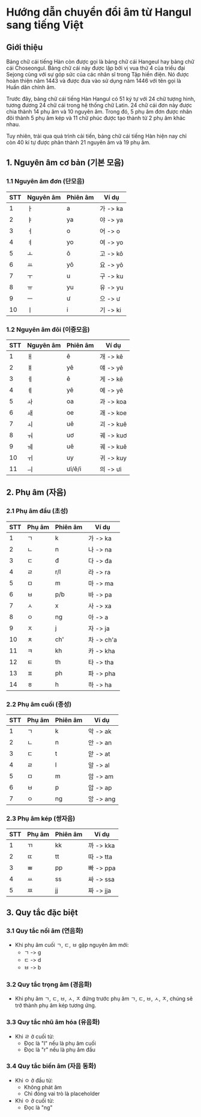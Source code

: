 # Hướng dẫn chuyển đổi âm từ Hangul sang tiếng Việt

## Giới thiệu

Bảng chữ cái tiếng Hàn còn được gọi là bảng chữ cái Hangeul hay bảng chữ cái Choseongul. Bảng chữ cái này được lập bởi vị vua thứ 4 của triều đại Sejong cùng với sự góp sức của các nhân sĩ trong Tập hiền điện. Nó được hoàn thiện năm 1443 và được đưa vào sử dụng năm 1446 với tên gọi là Huấn dân chính âm.

Trước đây, bảng chữ cái tiếng Hàn Hangul có 51 ký tự với 24 chữ tượng hình, tương đương 24 chữ cái trong hệ thống chữ Latin. 24 chữ cái đơn này được chia thành 14 phụ âm và 10 nguyên âm. Trong đó, 5 phụ âm đơn được nhân đôi thành 5 phụ âm kép và 11 chữ phúc được tạo thành từ 2 phụ âm khác nhau.

Tuy nhiên, trải qua quá trình cải tiến, bảng chữ cái tiếng Hàn hiện nay chỉ còn 40 kí tự được phân thành 21 nguyên âm và 19 phụ âm.

## 1. Nguyên âm cơ bản (기본 모음)

### 1.1 Nguyên âm đơn (단모음)

| STT | Nguyên âm | Phiên âm | Ví dụ    |
| --- | --------- | -------- | -------- |
| 1   | ㅏ        | a        | 가 -> ka |
| 2   | ㅑ        | ya       | 야 -> ya |
| 3   | ㅓ        | o        | 어 -> o  |
| 4   | ㅕ        | yo       | 여 -> yo |
| 5   | ㅗ        | ô        | 고 -> kô |
| 6   | ㅛ        | yô       | 요 -> yô |
| 7   | ㅜ        | u        | 구 -> ku |
| 8   | ㅠ        | yu       | 유 -> yu |
| 9   | ㅡ        | ư        | 으 -> ư  |
| 10  | ㅣ        | i        | 기 -> ki |

### 1.2 Nguyên âm đôi (이중모음)

| STT | Nguyên âm | Phiên âm | Ví dụ     |
| --- | --------- | -------- | --------- |
| 1   | ㅐ        | ê        | 개 -> kê  |
| 2   | ㅒ        | yê       | 얘 -> yê  |
| 3   | ㅔ        | ê        | 게 -> kê  |
| 4   | ㅖ        | yê       | 예 -> yê  |
| 5   | ㅘ        | oa       | 과 -> koa |
| 6   | ㅙ        | oe       | 괘 -> koe |
| 7   | ㅚ        | uê       | 괴 -> kuê |
| 8   | ㅝ        | uơ       | 궤 -> kuơ |
| 9   | ㅞ        | uê       | 궤 -> kuê |
| 10  | ㅟ        | uy       | 귀 -> kuy |
| 11  | ㅢ        | ưi/ê/i   | 의 -> ưi  |

## 2. Phụ âm (자음)

### 2.1 Phụ âm đầu (초성)

| STT | Phụ âm | Phiên âm | Ví dụ      |
| --- | ------ | -------- | ---------- |
| 1   | ㄱ     | k        | 가 -> ka   |
| 2   | ㄴ     | n        | 나 -> na   |
| 3   | ㄷ     | đ        | 다 -> đa   |
| 4   | ㄹ     | r/l      | 라 -> ra   |
| 5   | ㅁ     | m        | 마 -> ma   |
| 6   | ㅂ     | p/b      | 바 -> pa   |
| 7   | ㅅ     | x        | 사 -> xa   |
| 8   | ㅇ     | ng       | 아 -> a    |
| 9   | ㅈ     | j        | 자 -> ja   |
| 10  | ㅊ     | ch'      | 차 -> ch'a |
| 11  | ㅋ     | kh       | 카 -> kha  |
| 12  | ㅌ     | th       | 타 -> tha  |
| 13  | ㅍ     | ph       | 파 -> pha  |
| 14  | ㅎ     | h        | 하 -> ha   |

### 2.2 Phụ âm cuối (종성)

| STT | Phụ âm | Phiên âm | Ví dụ     |
| --- | ------ | -------- | --------- |
| 1   | ㄱ     | k        | 악 -> ak  |
| 2   | ㄴ     | n        | 안 -> an  |
| 3   | ㄷ     | t        | 앋 -> at  |
| 4   | ㄹ     | l        | 알 -> al  |
| 5   | ㅁ     | m        | 암 -> am  |
| 6   | ㅂ     | p        | 압 -> ap  |
| 7   | ㅇ     | ng       | 앙 -> ang |

### 2.3 Phụ âm kép (쌍자음)

| STT | Phụ âm | Phiên âm | Ví dụ     |
| --- | ------ | -------- | --------- |
| 1   | ㄲ     | kk       | 까 -> kka |
| 2   | ㄸ     | tt       | 따 -> tta |
| 3   | ㅃ     | pp       | 빠 -> ppa |
| 4   | ㅆ     | ss       | 싸 -> ssa |
| 5   | ㅉ     | jj       | 짜 -> jja |

## 3. Quy tắc đặc biệt

### 3.1 Quy tắc nối âm (연음화)

-   Khi phụ âm cuối ㄱ, ㄷ, ㅂ gặp nguyên âm mới:
    -   ㄱ -> g
    -   ㄷ -> d
    -   ㅂ -> b

### 3.2 Quy tắc trọng âm (경음화)

-   Khi phụ âm ㄱ, ㄷ, ㅂ, ㅅ, ㅈ đứng trước phụ âm ㄱ, ㄷ, ㅂ, ㅅ, ㅈ, chúng sẽ trở thành phụ âm kép tương ứng.

### 3.3 Quy tắc nhũ âm hóa (유음화)

-   Khi ㄹ ở cuối từ:
    -   Đọc là "l" nếu là phụ âm cuối
    -   Đọc là "r" nếu là phụ âm đầu

### 3.4 Quy tắc biến âm (자음 동화)

-   Khi ㅇ ở đầu từ:
    -   Không phát âm
    -   Chỉ đóng vai trò là placeholder
-   Khi ㅇ ở cuối từ:
    -   Đọc là "ng"

